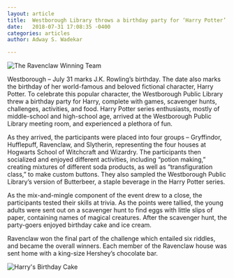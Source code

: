 ```yaml
---
layout: article
title:  Westborough Library throws a birthday party for ‘Harry Potter’
date:   2018-07-31 17:08:35 -0400
categories: articles
author: Adway S. Wadekar

---
```

![The Ravenclaw Winning Team](https://www.communityadvocate.com/wp-content/uploads/W-Harry-Potter-bday-1-300x225.jpg)

Westborough – July 31 marks J.K. Rowling’s birthday. The date also marks the birthday of her world-famous and beloved fictional character, Harry Potter. To celebrate this popular character, the Westborough Public Library threw a birthday party for Harry, complete with games, scavenger hunts, challenges, activities, and food. Harry Potter series enthusiasts, mostly of middle-school and high-school age, arrived at the Westborough Public Library meeting room, and experienced a plethora of fun.

As they arrived, the participants were placed into four groups – Gryffindor, Hufflepuff, Ravenclaw, and Slytherin, representing the four houses at Hogwarts School of Witchcraft and Wizardry. The participants then socialized and enjoyed different activities, including “potion making,” creating mixtures of different soda products, as well as “transfiguration class,” to make custom buttons. They also sampled the Westborough Public Library’s version of Butterbeer, a staple beverage in the Harry Potter series.

As the mix-and-mingle component of the event drew to a close, the participants tested their skills at trivia. As the points were tallied, the young adults were sent out on a scavenger hunt to find eggs with little slips of paper, containing names of magical creatures. After the scavenger hunt, the party-goers enjoyed birthday cake and ice cream.

Ravenclaw won the final part of the challenge which entailed six riddles, and became the overall winners. Each member of the Ravenclaw house was sent home with a king-size Hershey’s chocolate bar.

![Harry's Birthday Cake](https://www.communityadvocate.com/wp-content/uploads/W-Harry-Potter-bday-2-300x200.jpg)
